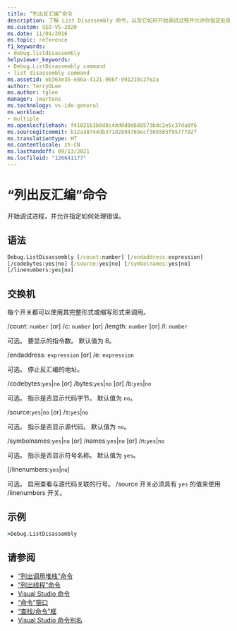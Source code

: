 ```yaml
---
title: “列出反汇编”命令
description: 了解 List Disassembly 命令，以及它如何开始调试过程并允许你指定处理错误的方式。
ms.custom: SEO-VS-2020
ms.date: 11/04/2016
ms.topic: reference
f1_keywords:
- debug.listdisassembly
helpviewer_keywords:
- Debug.ListDisassembly command
- list disassembly command
ms.assetid: eb363e35-e86a-4121-966f-991210c27e2a
author: TerryGLee
ms.author: tglee
manager: jmartens
ms.technology: vs-ide-general
ms.workload:
- multiple
ms.openlocfilehash: f41021b3b0d8c4dd0d0d688573bdc2e5c37da8f6
ms.sourcegitcommit: b12a38744db371d2894769ecf305585f9577792f
ms.translationtype: HT
ms.contentlocale: zh-CN
ms.lasthandoff: 09/13/2021
ms.locfileid: "126641177"
---
```

# <a name="list-disassembly-command"></a>“列出反汇编”命令
开始调试进程，并允许指定如何处理错误。

## <a name="syntax"></a>语法

```cmd
Debug.ListDisassembly [/count:number] [/endaddress:expression]
[/codebytes:yes|no] [/source:yes|no] [/symbolnames:yes|no]
[/linenumbers:yes|no]
```

## <a name="switches"></a>交换机
每个开关都可以使用其完整形式或缩写形式来调用。

/count: `number` [or] /c: `number` [or] /length: `number` [or] /l: `number`

可选。 要显示的指令数。 默认值为 8。

/endaddress: `expression` [or] /e: `expression`

可选。 停止反汇编的地址。

/codebytes:`yes`&#124;`no` [or] /bytes:`yes`&#124;`no` [or] /b:`yes`&#124;`no`

可选。 指示是否显示代码字节。 默认值为 `no`。

/source:`yes`&#124;`no` [or] /s:`yes`&#124;`no`

可选。 指示是否显示源代码。 默认值为 `no`。

/symbolnames:`yes`&#124;`no` [or] /names:`yes`&#124;`no` [or] /n:`yes`&#124;`no`

可选。 指示是否显示符号名称。 默认值为 `yes`。

 [/linenumbers:`yes`&#124;`no`]

可选。 启用查看与源代码关联的行号。 /source 开关必须具有 `yes` 的值来使用 /linenumbers 开关。

## <a name="example"></a>示例

```cmd
>Debug.ListDisassembly
```

## <a name="see-also"></a>请参阅

- [“列出调用堆栈”命令](../../ide/reference/list-call-stack-command.md)
- [“列出线程”命令](../../ide/reference/list-threads-command.md)
- [Visual Studio 命令](../../ide/reference/visual-studio-commands.md)
- [“命令”窗口](../../ide/reference/command-window.md)
- [“查找/命令”框](../../ide/find-command-box.md)
- [Visual Studio 命令别名](../../ide/reference/visual-studio-command-aliases.md)